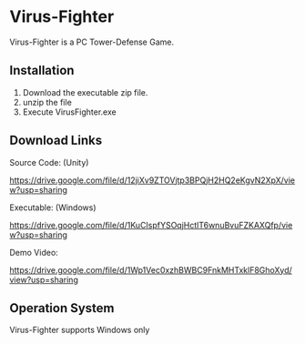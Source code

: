 # Virus-Fighter

Virus-Fighter is a PC Tower-Defense Game.

## Installation

1. Download the executable zip file.
2. unzip the file
3. Execute VirusFighter.exe

## Download Links
Source Code: (Unity)

https://drive.google.com/file/d/12jiXv9ZTOVjtp3BPQjH2HQ2eKgvN2XpX/view?usp=sharing

Executable: (Windows)

https://drive.google.com/file/d/1KuCIspfYSOqjHctlT6wnuBvuFZKAXQfp/view?usp=sharing

Demo Video:

https://drive.google.com/file/d/1Wp1Vec0xzhBWBC9FnkMHTxklF8GhoXyd/view?usp=sharing

## Operation System

Virus-Fighter supports Windows only
